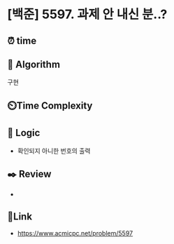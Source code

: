 # [백준] 5597. 과제 안 내신 분..?
 
## ⏰  **time**


## :pushpin: **Algorithm**
구현

## ⏲️**Time Complexity**


## :round_pushpin: **Logic**
- 확인되지 아니한 번호의 출력 

## :black_nib: **Review**
- 

## 📡**Link**
- https://www.acmicpc.net/problem/5597
